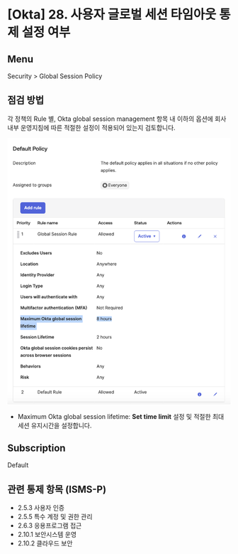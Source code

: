 # [Okta] 28. 사용자 글로벌 세션 타임아웃 통제 설정 여부

## Menu 
Security > Global Session Policy

## 점검 방법 
각 정책의 Rule 별, Okta global session management 항목 내 이하의 옵션에 회사 내부 운영지침에 따른 적절한 설정이 적용되어 있는지 검토합니다. 

![Maximum Okta global session lifetime](images/max-session-lifetime.png)

- Maximum Okta global session lifetime: **Set time limit** 설정 및 적절한 최대 세션 유지시간을 설정합니다. 

## Subscription 
Default

## 관련 통제 항목 (ISMS-P)
- 2.5.3 사용자 인증
- 2.5.5 특수 계정 및 권한 관리
- 2.6.3 응용프로그램 접근
- 2.10.1 보안시스템 운영
- 2.10.2 클라우드 보안
